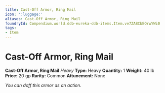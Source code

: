 ```yaml
---
title: Cast-Off Armor, Ring Mail
icon: ':luggage:'
aliases: Cast-Off Armor, Ring Mail
foundryId: Compendium.world.ddb-eureka-ddb-items.Item.ve7ZABCbEOrwYWi0
tags:
- Item
---
```


# Cast-Off Armor, Ring Mail

**Cast-Off Armor, Ring Mail**
_Heavy_
**Type:** Heavy
**Quantity:** 1
**Weight:** 40 lb
**Price:** 20 gp
**Rarity:** Common
**Attunement:** None

*You can doff this armor as an action.*